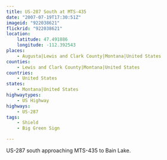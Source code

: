 ```yaml
---
title: US-287 South at MTS-435
date: "2007-07-19T17:30:51Z"
imageid: "922038621"
flickrid: "922038621"
location:
    latitude: 47.491886
    longitude: -112.392543
places:
    - Augusta|Lewis and Clark County|Montana|United States
counties:
    - Lewis and Clark County|Montana|United States
countries:
    - United States
states:
    - Montana|United States
highwaytypes:
    - US Highway
highways:
    - US-287
tags:
    - Shield
    - Big Green Sign

---
```

US-287 south approaching MTS-435 to Bain Lake.